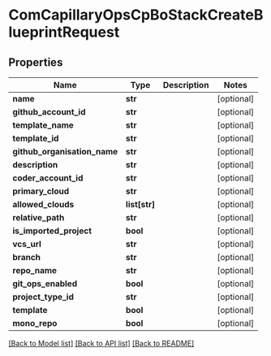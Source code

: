 # ComCapillaryOpsCpBoStackCreateBlueprintRequest

## Properties
Name | Type | Description | Notes
------------ | ------------- | ------------- | -------------
**name** | **str** |  | [optional] 
**github_account_id** | **str** |  | [optional] 
**template_name** | **str** |  | [optional] 
**template_id** | **str** |  | [optional] 
**github_organisation_name** | **str** |  | [optional] 
**description** | **str** |  | [optional] 
**coder_account_id** | **str** |  | [optional] 
**primary_cloud** | **str** |  | [optional] 
**allowed_clouds** | **list[str]** |  | [optional] 
**relative_path** | **str** |  | [optional] 
**is_imported_project** | **bool** |  | [optional] 
**vcs_url** | **str** |  | [optional] 
**branch** | **str** |  | [optional] 
**repo_name** | **str** |  | [optional] 
**git_ops_enabled** | **bool** |  | [optional] 
**project_type_id** | **str** |  | [optional] 
**template** | **bool** |  | [optional] 
**mono_repo** | **bool** |  | [optional] 

[[Back to Model list]](../README.md#documentation-for-models) [[Back to API list]](../README.md#documentation-for-api-endpoints) [[Back to README]](../README.md)

